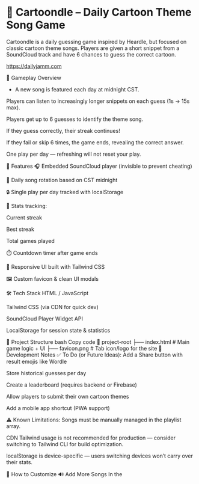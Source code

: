 # 🎵 Cartoondle – Daily Cartoon Theme Song Game
Cartoondle is a daily guessing game inspired by Heardle, but focused on classic cartoon theme songs. Players are given a short snippet from a SoundCloud track and have 6 chances to guess the correct cartoon.

https://dailyjamm.com

🧩 Gameplay Overview
- A new song is featured each day at midnight CST.

Players can listen to increasingly longer snippets on each guess (1s → 15s max).

Players get up to 6 guesses to identify the theme song.

If they guess correctly, their streak continues!

If they fail or skip 6 times, the game ends, revealing the correct answer.

One play per day — refreshing will not reset your play.

🧠 Features
🎧 Embedded SoundCloud player (invisible to prevent cheating)

📅 Daily song rotation based on CST midnight

🔒 Single play per day tracked with localStorage

🧮 Stats tracking:

Current streak

Best streak

Total games played

⏱️ Countdown timer after game ends

📱 Responsive UI built with Tailwind CSS

🖼️ Custom favicon & clean UI modals

🛠️ Tech Stack
HTML / JavaScript

Tailwind CSS (via CDN for quick dev)

SoundCloud Player Widget API

LocalStorage for session state & statistics

📂 Project Structure
bash
Copy code
📁 project-root
├── index.html        # Main game logic + UI
├── favicon.png       # Tab icon/logo for the site
🧪 Development Notes
✅ To Do (or Future Ideas):
Add a Share button with result emojis like Wordle

Store historical guesses per day

Create a leaderboard (requires backend or Firebase)

Allow players to submit their own cartoon themes

Add a mobile app shortcut (PWA support)

⚠️ Known Limitations:
Songs must be manually managed in the playlist array.

CDN Tailwind usage is not recommended for production — consider switching to Tailwind CLI for build optimization.

localStorage is device-specific — users switching devices won’t carry over their stats.

🧰 How to Customize
🔊 Add More Songs
In the <script> block of index.html, update this array:

js
Copy code
const playlist = [
  { id: "123456789", title: "DuckTales", url: "https://api.soundcloud.com/tracks/123456789" },
  ...
];
Each entry must include:

A unique ID

The correct title (for answer validation)

A SoundCloud track URL

You can get the URL using SoundCloud's API or direct upload links.

🚀 Deployment
Upload to any static host (e.g., GitHub Pages, Vercel, Netlify).

Make sure favicon.png is available at the root directory.

Visit your site and test!

🙏 Credits
Inspired by Heardle and Wordle

Uses SoundCloud's Player Widget API

UI powered by Tailwind CSS

📬 Contact
Built by Peter Martin
Got feature ideas or theme requests? Drop me a message or open an issue.

